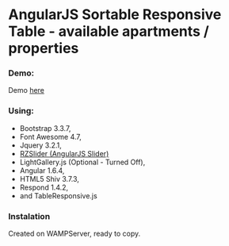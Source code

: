# AngularJS Sortable Responsive Table - available apartments / properties


### Demo:
Demo [here](http://serwer1449491.home.pl/ftp_nasz/tomek/tabela-mieszkan-angular/#)
 ### Using:
 * Bootstrap 3.3.7,
 * Font Awesome 4.7,
 * Jquery 3.2.1,
 * [RZSlider (AngularJS Slider)](https://github.com/angular-slider/angularjs-slider)
 * LightGallery.js (Optional - Turned Off),
 * Angular 1.6.4,
 * HTML5 Shiv 3.7.3,
 * Respond 1.4.2,
 * and TableResponsive.js

 ### Instalation

 Created on WAMPServer, ready to copy.

